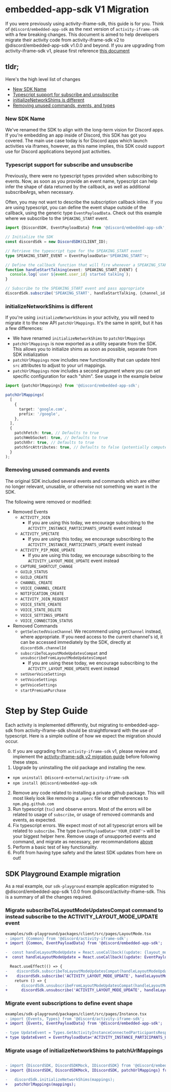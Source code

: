 # embedded-app-sdk V1 Migration

If you were previously using activity-iframe-sdk, this guide is for you. Think of `@discord/embedded-app-sdk` as the next version of `activity-iframe-sdk` with a few breaking changes. This document is aimed to help developers migrate their activity code from activity-iframe-sdk v2 to @discord/embedded-app-sdk v1.0.0 and beyond. If you are upgrading from activity-iframe-sdk v1, please first reference [this document](/docs/activity-iframe-sdk-v2-migration.md)

## tldr;

Here's the high level list of changes

- [New SDK Name](#new-sdk-name)
- [Typescript support for subscribe and unsubscribe](#typescript-support-for-subscribe-and-unsubscribe)
- [initializeNetworkShims is different](#initializenetworkshims-is-different)
- [Removing unused commands, events, and types](#removing-unused-commands-events-and-types)

### New SDK Name

We've renamed the SDK to align with the long-term vision for Discord apps. If you're embedding an app inside of Discord, this SDK has got you covered. The main use case today is for Discord apps which launch activities via iframes, however, as this name implies, this SDK could support use for Discord applications beyond just activities.

### Typescript support for subscribe and unsubscribe

Previously, there were no typescript types provided when subscribing to events. Now, as soon as you provide an event name, typescript can help infer the shape of data returned by the callback, as well as additional subscribeArgs, when necessary.

Often, you may not want to describe the subscription callback inline. If you are using typescript, you can define the event shape outside of the callback, using the generic type `EventPayloadData`. Check out this example where we subscribe to the `SPEAKING_START` event.

```ts
import {DiscordSDK, EventPayloadData} from '@discord/embedded-app-sdk';

// Initialize the SDK
const discordSdk = new DiscordSDK(CLIENT_ID);

// Retrieve the typescript type for the SPEAKING_START event
type SPEAKING_START_EVENT = EventPayloadData<'SPEAKING_START'>;

// Define the callback function that will fire whenever a SPEAKING_START event is captured
function handleStartTalking(event: SPEAKING_START_EVENT) {
  console.log(`user ${event.user_id} started talking`);
}

// Subscribe to the SPEAKING_START event and pass appropriate
discordSdk.subscribe('SPEAKING_START', handleStartTalking, {channel_id: discordSdk.channelId});
```

### initializeNetworkShims is different

If you're using `initializeNetworkShims` in your activity, you will need to migrate it to the new API `patchUrlMappings`. It's the same in spirit, but it has a few differences:

- We have renamed `initializeNetworkShims` to `patchUrlMappings`
- `patchUrlMappings` is now exported as a utility separate from the SDK. This allows you to initialize shims as soon as possible, separate from SDK initialization
- `patchUrlMappings` now includes new functionality that can update html `src` attributes to adjust to your url mappings.
- `patchUrlMappings` now includes a second argument where you can set specific configuration for each "shim". See usage in the example below

```ts
import {patchUrlMappings} from '@discord/embedded-app-sdk';

patchUrlMappings(
  [
    {
      target: 'google.com',
      prefix: '/google',
    },
  ],
  {
    patchFetch: true, // Defaults to true
    patchWebSocket: true, // Defaults to true
    patchXhr: true, // Defaults to true
    patchSrcAttributes: true, // Defaults to false (potentially compute expensive for your UI)
  }
);
```

### Removing unused commands and events

The original SDK included several events and commands which are either no longer relevant, unusable, or otherwise not something we want in the SDK.

The following were removed or modified:

- Removed Events
  - `ACTIVITY_JOIN`
    - If you are using this today, we encourage subscribing to the `ACTIVITY_INSTANCE_PARTICIPANTS_UPDATE` event instead
  - `ACTIVITY_SPECTATE`
    - If you are using this today, we encourage subscribing to the `ACTIVITY_INSTANCE_PARTICIPANTS_UPDATE` event instead
  - `ACTIVITY_PIP_MODE_UPDATE`
    - If you are using this today, we encourage subscribing to the `ACTIVITY_LAYOUT_MODE_UPDATE` event instead
  - `CAPTURE_SHORTCUT_CHANGE`
  - `GUILD_STATUS`
  - `GUILD_CREATE`
  - `CHANNEL_CREATE`
  - `VOICE_CHANNEL_CREATE`
  - `NOTIFICATION_CREATE`
  - `ACTIVITY_JOIN_REQUEST`
  - `VOICE_STATE_CREATE`
  - `VOICE_STATE_DELETE`
  - `VOICE_SETTINGS_UPDATE`
  - `VOICE_CONNECTION_STATUS`
- Removed Commands
  - `getSelectedVoiceChannel`
    We recommend using `getChannel` instead, where appropriate. If you need access to the current channel's id, it can be accessed immediately by the SDK, directly at `discordSdk.channelId`
  - `subscribeToLayoutModeUpdatesCompat` and `unsubscribeFromLayoutModeUpdatesCompat`
    - If you are using these today, we encourage subscribing to the `ACTIVITY_LAYOUT_MODE_UPDATE` event instead
  - `setUserVoiceSettings`
  - `setVoiceSettings`
  - `getVoiceSettings`
  - `startPremiumPurchase`

# Step by Step Guide

Each activity is implemented differently, but migrating to embedded-app-sdk from activity-iframe-sdk should be straightforward with the use of typescript. Here is a simple outline of how we expect the migration should occur.

0. If you are upgrading from `activity-iframe-sdk` v1, please review and implement the [activity-iframe-sdk v2 migration guide](/docs/activity-iframe-sdk-v2-migration.md) before following these steps.
1. Upgrade by uninstalling the old package and installing the new.
  - `npm uninstall @discord-external/activity-iframe-sdk`
  - `npm install @discord/embedded-app-sdk`
2. Remove any code related to installing a private github package. This will most likely look like removing a `.npmrc` file or other references to `npm.pkg.github.com`
3. Run typescript (`tsc`) and observe errors. Most of the errors will be related to usage of `subscribe`, or usage of removed commands and events, as expected.
4. Fix typescript errors. We expect most of not all typescript errors will be related to `subscribe`. The type `EventPayloadData<'YOUR_EVENT'>` will be your biggest helper here. Remove usage of unsupported events and command, and migrate as necessary, per recommandations [above](#removing-unused-commands-and-events)
5. Perform a basic test of key functionality.
6. Profit from having type safety and the latest SDK updates from here on out!

## SDK Playground Example migration

As a real example, our `sdk-playground` example application migrated to @discord/embedded-app-sdk 1.0.0 from @discord/activity-iframe-sdk. This is a summary of all the changes required.

### Migrate subscribeToLayoutModeUpdatesCompat command to instead subscribe to the ACTIVITY_LAYOUT_MODE_UPDATE event

```diff
examples/sdk-playground/packages/client/src/pages/LayoutMode.tsx
- import {Common} from '@discord/activity-iframe-sdk';
+ import {Common, EventPayloadData} from '@discord/embedded-app-sdk';

-  const handleLayoutModeUpdate = React.useCallback((update: {layout_mode: number}) => {
+  const handleLayoutModeUpdate = React.useCallback((update: EventPayloadData<'ACTIVITY_LAYOUT_MODE_UPDATE'>) => {

  React.useEffect(() => {
-    discordSdk.subscribeToLayoutModeUpdatesCompat(handleLayoutModeUpdate);
+    discordSdk.subscribe('ACTIVITY_LAYOUT_MODE_UPDATE', handleLayoutModeUpdate);
    return () => {
-      discordSdk.unsubscribeFromLayoutModeUpdatesCompat(handleLayoutModeUpdate);
+      discordSdk.unsubscribe('ACTIVITY_LAYOUT_MODE_UPDATE', handleLayoutModeUpdate);
```

### Migrate event subscriptions to define event shape

```diff
examples/sdk-playground/packages/client/src/pages/Instance.tsx
- import {Events, Types} from '@discord/activity-iframe-sdk';
+ import {Events, EventPayloadData} from '@discord/embedded-app-sdk';

- type UpdateEvent = Types.GetActivityInstanceConnectedParticipantsResponse;
+ type UpdateEvent = EventPayloadData<'ACTIVITY_INSTANCE_PARTICIPANTS_UPDATE'>;
```

### Migrate usage of initializeNetworkShims to patchUrlMappings

```diff

- import {DiscordSDK, DiscordSDKMock, IDiscordSDK} from '@discord/embedded-app-sdk';
+ import {DiscordSDK, DiscordSDKMock, IDiscordSDK, patchUrlMappings} from '@discord/embedded-app-sdk';

-   discordSdk.initializeNetworkShims(mappings);
+   patchUrlMappings(mappings);
```
